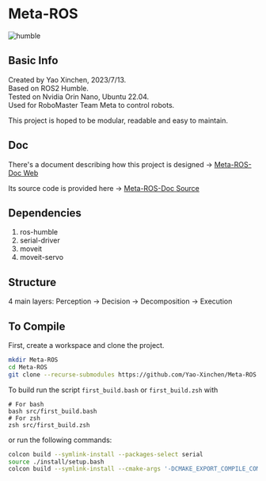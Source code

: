 # Meta-ROS
![humble](https://github.com/Meta-Team/Meta-ROS/actions/workflows/ros-humble.yml/badge.svg)
## Basic Info

Created by Yao Xinchen, 2023/7/13. \
Based on ROS2 Humble. \
Tested on Nvidia Orin Nano, Ubuntu 22.04. \
Used for RoboMaster Team Meta to control robots.

This project is hoped to be modular, readable and easy to maintain.

## Doc

There's a document describing how this project is designed -> 
[Meta-ROS-Doc Web](https://yao-xinchen.github.io/Meta-ROS-Doc/meta-ros.html)

Its source code is provided here ->
[Meta-ROS-Doc Source](https://github.com/Yao-Xinchen/Meta-ROS-Doc)

## Dependencies

1. ros-humble
2. serial-driver
3. moveit
4. moveit-servo

## Structure

4 main layers: Perception -> Decision -> Decomposition -> Execution

## To Compile

First, create a workspace and clone the project.

```Bash
mkdir Meta-ROS
cd Meta-ROS
git clone --recurse-submodules https://github.com/Yao-Xinchen/Meta-ROS src
```

To build run the script `first_build.bash` or `first_build.zsh` with

```Shell
# For bash
bash src/first_build.bash
# For zsh
zsh src/first_build.zsh
```

or run the following commands:

```Bash
colcon build --symlink-install --packages-select serial
source ./install/setup.bash
colcon build --symlink-install --cmake-args '-DCMAKE_EXPORT_COMPILE_COMMANDS=On'
```
